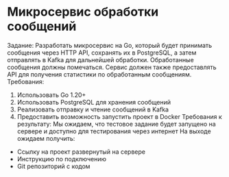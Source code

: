 # Микросервис обработки сообщений
Задание:
Разработать микросервис на Go, который будет принимать сообщения через HTTP API,
сохранять их в PostgreSQL, а затем отправлять в Kafka для дальнейшей обработки.
Обработанные сообщения должны помечаться. Сервис должен также предоставлять
API для получения статистики по обработанным сообщениям.
Требования:
1. Использовать Go 1.20+
2. Использовать PostgreSQL для хранения сообщений
3. Реализовать отправку и чтение сообщений в Kafka
4. Предоставить возможность запустить проект в Docker
Требования к результату:
Мы ожидаем, что тестовое задание будет запущено на сервере и доступно для
тестирования через интернет
На выходе ожидаем получить:
- Ссылку на проект развернутый на сервере
- Инструкцию по подключению
- Git репозиторий с кодом